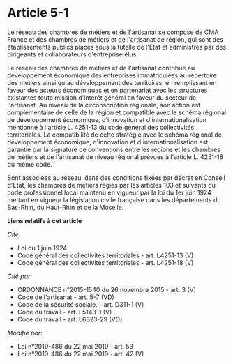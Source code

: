 # Article 5-1

Le réseau des chambres de métiers et de l'artisanat se compose de CMA France et des chambres de métiers et de l'artisanat de
région, qui sont des établissements publics placés sous la tutelle de l'Etat et administrés par des dirigeants et
collaborateurs d'entreprise élus. 

Le réseau des chambres de métiers et de l'artisanat contribue au développement économique des entreprises immatriculées au
répertoire des métiers ainsi qu'au développement des territoires, en remplissant en faveur des acteurs économiques et en
partenariat avec les structures existantes toute mission d'intérêt général en faveur du secteur de l'artisanat. Au niveau de
la circonscription régionale, son action est complémentaire de celle de la région et compatible avec le schéma régional de
développement économique, d'innovation et d'internationalisation mentionné à l'article L. 4251-13 du code général des
collectivités territoriales. La compatibilité de cette stratégie avec le schéma régional de développement économique,
d'innovation et d'internationalisation est garantie par la signature de conventions entre les régions et les chambres de
métiers et de l'artisanat de niveau régional prévues à l'article L. 4251-18 du même code. 

Sont associées au réseau, dans des conditions fixées par décret en Conseil d'Etat, les chambres de métiers régies par les
articles 103 et suivants du code professionnel local maintenu en vigueur par la loi du 1er juin 1924 mettant en vigueur la
législation civile française dans les départements du Bas-Rhin, du Haut-Rhin et de la Moselle.

**Liens relatifs à cet article**

_Cite_:

  - Loi du 1 juin 1924
  - Code général des collectivités territoriales - art. L4251-13 (V)
  - Code général des collectivités territoriales - art. L4251-18 (V)

_Cité par_:

  - ORDONNANCE n°2015-1540 du 26 novembre 2015 - art. 3 (V)
  - Code de l'artisanat - art. 5-7 (VD)
  - Code de la sécurité sociale. - art. D311-1 (V)
  - Code du travail - art. L5143-1 (V)
  - Code du travail - art. L6323-29 (VD)

_Modifié par_:

  - Loi n°2019-486 du 22 mai 2019 - art. 53
  - Loi n°2019-486 du 22 mai 2019 - art. 42 (V)
